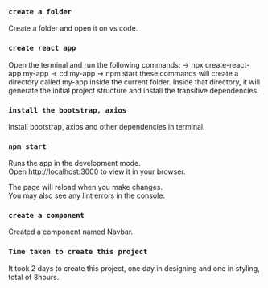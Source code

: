 ### `create a folder`

Create a folder and open it on vs code.

### `create react app`

Open the terminal and run the following commands:
-> npx create-react-app my-app
-> cd my-app
-> npm start
these commands will create a directory called my-app inside the current folder. Inside that directory, it will generate the initial project structure and install the transitive dependencies.

### `install the bootstrap, axios`

Install bootstrap, axios and other dependencies in terminal.

### `npm start`

Runs the app in the development mode.\
Open [http://localhost:3000](http://localhost:3000) to view it in your browser.

The page will reload when you make changes.\
You may also see any lint errors in the console.

### `create a component`

Created a component named Navbar.

### `Time taken to create this project`
It took 2 days to create this project, one day in designing and one in styling, total of 8hours.
